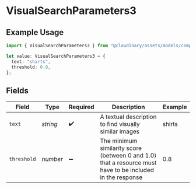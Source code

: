 # VisualSearchParameters3

## Example Usage

```typescript
import { VisualSearchParameters3 } from "@cloudinary/assets/models/components";

let value: VisualSearchParameters3 = {
  text: "shirts",
  threshold: 0.8,
};
```

## Fields

| Field                                                                                                     | Type                                                                                                      | Required                                                                                                  | Description                                                                                               | Example                                                                                                   |
| --------------------------------------------------------------------------------------------------------- | --------------------------------------------------------------------------------------------------------- | --------------------------------------------------------------------------------------------------------- | --------------------------------------------------------------------------------------------------------- | --------------------------------------------------------------------------------------------------------- |
| `text`                                                                                                    | *string*                                                                                                  | :heavy_check_mark:                                                                                        | A textual description to find visually similar images                                                     | shirts                                                                                                    |
| `threshold`                                                                                               | *number*                                                                                                  | :heavy_minus_sign:                                                                                        | The minimum similarity score (between 0 and 1.0) that a resource must have to be included in the response | 0.8                                                                                                       |